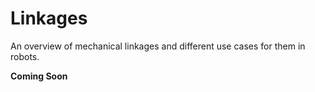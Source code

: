 # Linkages

An overview of mechanical linkages and different use cases for them in robots.

**Coming Soon**

<br>